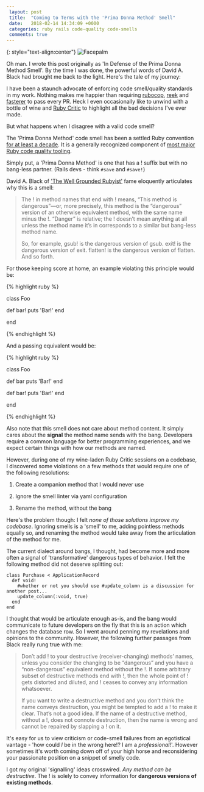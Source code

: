 ```yaml
---
 layout: post
 title:  "Coming to Terms with the 'Prima Donna Method' Smell"
 date:   2018-02-14 14:34:09 +0000
 categories: ruby rails code-quality code-smells
 comments: true
---
```


<!-- Drip -->
<script type="text/javascript">
  var _dcq = _dcq || [];
  var _dcs = _dcs || {};
  _dcs.account = '2671646';

  (function() {
    var dc = document.createElement('script');
    dc.type = 'text/javascript'; dc.async = true;
    dc.src = '//tag.getdrip.com/2671646.js';
    var s = document.getElementsByTagName('script')[0];
    s.parentNode.insertBefore(dc, s);
  })();
</script>
<!-- end Drip -->

{: style="text-align:center"}
![Facepalm](http://i.imgur.com/iWKad22.jpg)

Oh man. I wrote this post originally as 'In Defense of the Prima Donna Method Smell'. By the time I was done, the powerful words of David A. Black had brought me back to the light. Here's the tale of my journey:

I have been a staunch advocate of enforcing code smell/quality standards in my work. Nothing makes me happier than requiring [rubocop](https://github.com/bbatsov/rubocop), [reek](https://github.com/troessner/reek) and [fasterer](https://github.com/DamirSvrtan/fasterer) to pass every PR. Heck I even occasionally like to unwind with a bottle of wine and [Ruby Critic](https://github.com/whitesmith/rubycritic) to highlight all the bad decisions I've ever made.

But what happens when I disagree with a valid code smell?

The 'Prima Donna Method' code smell has been a settled Ruby convention [for at least a decade](http://davidablack.net/dablog.html#2007/8/15/bang-methods-or-danger-will-rubyist). It is a generally recognized component of [most major Ruby code quality tooling](http://www.rubydoc.info/github/troessner/reek/Reek/Smells/PrimaDonnaMethod).

Simply put, a 'Prima Donna Method' is one that has a ! suffix but with no bang-less partner. (Rails devs - think `#save` and `#save!`)

David A. Black of ['The Well Grounded Rubyist'](https://www.amazon.com/Well-Grounded-Rubyist-David-Black/dp/1617291692) fame eloquently articulates why this is a smell:


> The ! in method names that end with ! means, “This method is dangerous”—or, more precisely, this method is the “dangerous” version of an otherwise equivalent method, with the same name minus the !. “Danger” is relative; the ! doesn’t mean anything at all unless the method name it’s in corresponds to a similar but bang-less method name.
>
> So, for example, gsub! is the dangerous version of gsub. exit! is the dangerous version of exit. flatten! is the dangerous version of flatten. And so forth.

For those keeping score at home, an example violating this principle would be:

{% highlight ruby %}

class Foo

  def bar!
    puts 'Bar!'
  end

end

{% endhighlight %}

And a passing equivalent would be:

{% highlight ruby %}

class Foo

  def bar
    puts 'Bar!'
  end

  def bar!
    puts 'Bar!'
  end

end

{% endhighlight %}

Also note that this smell does not care about method content. It simply cares about the **signal** the method name sends with the bang. Developers require a common language for better programming experiences, and we expect certain things with how our methods are named.

However, during one of my wine-laden Ruby Critic sessions on a codebase, I discovered some violations on a few methods that would require one of the following resolutions:

1. Create a companion method that I would never use

2. Ignore the smell linter via yaml configuration

3. Rename the method, without the bang

Here's the problem though: I felt *none of those solutions improve my codebase*. Ignoring smells is a 'smell' to me, adding pointless methods equally so, and renaming the method would take away from the articulation of the method for me.

The current dialect around bangs, I thought, had become more and more often a signal of 'transformative' dangerous types of behavior. I felt the following method did not deserve splitting out:

```
class Purchase < ApplicationRecord
  def void!
    #whether or not you should use #update_column is a discussion for another post...
    update_column(:void, true)
  end
end
```

I thought that would be articulate enough as-is, and the bang would communicate to future developers on the fly that this is an action which changes the database row. So I went around penning my revelations and opinions to the community. However, the following further passages from Black really rung true with me:

> Don’t add ! to your destructive (receiver-changing) methods’ names, unless you consider the changing to be “dangerous” and you have a “non-dangerous” equivalent method without the !. If some arbitrary subset of destructive methods end with !, then the whole point of ! gets distorted and diluted, and ! ceases to convey any information whatsoever.
>
> If you want to write a destructive method and you don’t think the name conveys destruction, you might be tempted to add a ! to make it clear. That’s not a good idea. If the name of a destructive method, without a !, does not connote destruction, then the name is wrong and cannot be repaired by slapping a ! on it.

It's easy for us to view criticism or code-smell failures from an egotistical vantage - 'how could *I* be in the wrong here!? I am a *professional*!'. However sometimes it's worth coming down off of your high horse and reconsidering your passionate position on a snippet of smelly code.

I got my original 'signalling' ideas crosswired. *Any method can be destructive*. The ! is solely to convey information for __dangerous versions of existing methods__.

